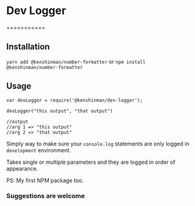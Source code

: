 # Dev Logger

===========

## Installation

`yarn add @kenshinman/number-formatter` or `npm install @kenshinman/number-formatter`

## Usage

```
var devLogger = require('@kenshinman/dev-logger');

devLogger("this output", "that output")

//output
//arg 1 => "this output"
//arg 2 => "that output"
```

Simply way to make sure your `console.log` statements are only logged in `development` environment.

Takes single or multiple parameters and they are logged in order of appearance.

PS: My first NPM package too.

### Suggestions are welcome
